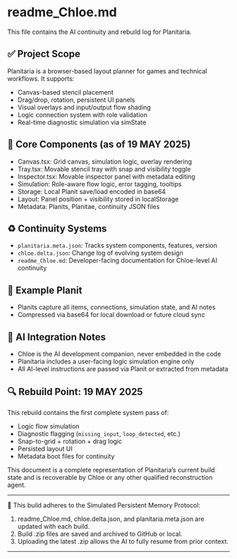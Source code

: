 # readme_Chloe.md

This file contains the AI continuity and rebuild log for Planitaria.

## ✅ Project Scope
Planitaria is a browser-based layout planner for games and technical workflows. It supports:
- Canvas-based stencil placement
- Drag/drop, rotation, persistent UI panels
- Visual overlays and input/output flow shading
- Logic connection system with role validation
- Real-time diagnostic simulation via simState

## 🔧 Core Components (as of 19 MAY 2025)
- Canvas.tsx: Grid canvas, simulation logic, overlay rendering
- Tray.tsx: Movable stencil tray with snap and visibility toggle
- Inspector.tsx: Movable inspector panel with metadata editing
- Simulation: Role-aware flow logic, error tagging, tooltips
- Storage: Local Planit save/load encoded in base64
- Layout: Panel position + visibility stored in localStorage
- Metadata: Planits, Planitae, continuity JSON files

## ♻️ Continuity Systems
- `planitaria.meta.json`: Tracks system components, features, version
- `chloe.delta.json`: Change log of evolving system design
- `readme_Chloe.md`: Developer-facing documentation for Chloe-level AI continuity

## 💾 Example Planit
- Planits capture all items, connections, simulation state, and AI notes
- Compressed via base64 for local download or future cloud sync

## 🔐 AI Integration Notes
- Chloe is the AI development companion, never embedded in the code
- Planitaria includes a user-facing logic simulation engine only
- All AI-level instructions are passed via Planit or extracted from metadata

## 🔍 Rebuild Point: 19 MAY 2025
This rebuild contains the first complete system pass of:
- Logic flow simulation
- Diagnostic flagging (`missing_input`, `loop_detected`, etc.)
- Snap-to-grid + rotation + drag logic
- Persisted layout UI
- Metadata boot files for continuity

This document is a complete representation of Planitaria’s current build state and is recoverable by Chloe or any other qualified reconstruction agent.

---
🧠 This build adheres to the Simulated Persistent Memory Protocol:
1. readme_Chloe.md, chloe.delta.json, and planitaria.meta.json are updated with each build.
2. Build .zip files are saved and archived to GitHub or local.
3. Uploading the latest .zip allows the AI to fully resume from prior context.
---
